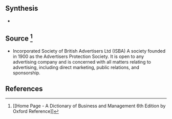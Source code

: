 ## Synthesis
- 
## Source [^1]
- Incorporated Society of British Advertisers Ltd (ISBA) A society founded in 1900 as the Advertisers Protection Society. It is open to any advertising company and is concerned with all matters relating to advertising, including direct marketing, public relations, and sponsorship.
## References

[^1]: [[Home Page - A Dictionary of Business and Management 6th Edition by Oxford Reference]]
